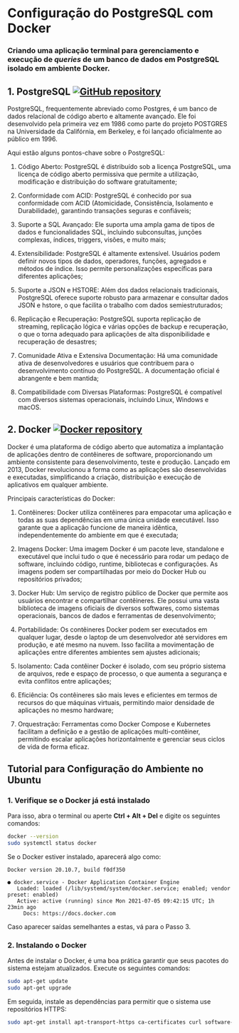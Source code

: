 # Configuração do PostgreSQL com Docker

### Criando uma aplicação terminal para gerenciamento e execução de *queries* de um banco de dados em PostgreSQL isolado em ambiente Docker.

## 1. PostgreSQL [![GitHub repository](https://img.shields.io/badge/GitHub-repository-blue?logo=github&style=flat-square&link=https://github.com/postgres/postgres)](https://github.com/postgres/postgres)

PostgreSQL, frequentemente abreviado como Postgres, é um banco de dados relacional de código aberto e altamente avançado. Ele foi desenvolvido pela primeira vez em 1986 como parte do projeto POSTGRES na Universidade da Califórnia, em Berkeley, e foi lançado oficialmente ao público em 1996.

Aqui estão alguns pontos-chave sobre o PostgreSQL:

1. Código Aberto: PostgreSQL é distribuído sob a licença PostgreSQL, uma licença de código aberto permissiva que permite a utilização, modificação e distribuição do software gratuitamente;

2. Conformidade com ACID: PostgreSQL é conhecido por sua conformidade com ACID (Atomicidade, Consistência, Isolamento e Durabilidade), garantindo transações seguras e confiáveis;

3. Suporte a SQL Avançado: Ele suporta uma ampla gama de tipos de dados e funcionalidades SQL, incluindo subconsultas, junções complexas, índices, triggers, visões, e muito mais;

4. Extensibilidade: PostgreSQL é altamente extensível. Usuários podem definir novos tipos de dados, operadores, funções, agregados e métodos de índice. Isso permite personalizações específicas para diferentes aplicações;

5. Suporte a JSON e HSTORE: Além dos dados relacionais tradicionais, PostgreSQL oferece suporte robusto para armazenar e consultar dados JSON e hstore, o que facilita o trabalho com dados semiestruturados;

6. Replicação e Recuperação: PostgreSQL suporta replicação de streaming, replicação lógica e várias opções de backup e recuperação, o que o torna adequado para aplicações de alta disponibilidade e recuperação de desastres;

7. Comunidade Ativa e Extensiva Documentação: Há uma comunidade ativa de desenvolvedores e usuários que contribuem para o desenvolvimento contínuo do PostgreSQL. A documentação oficial é abrangente e bem mantida;

8. Compatibilidade com Diversas Plataformas: PostgreSQL é compatível com diversos sistemas operacionais, incluindo Linux, Windows e macOS.

## 2. Docker [![Docker repository](https://img.shields.io/badge/Docker-repository-blue?logo=docker&style=flat-square&link=https://github.com/docker/docker)](https://github.com/docker)

Docker é uma plataforma de código aberto que automatiza a implantação de aplicações dentro de contêineres de software, proporcionando um ambiente consistente para desenvolvimento, teste e produção. Lançado em 2013, Docker revolucionou a forma como as aplicações são desenvolvidas e executadas, simplificando a criação, distribuição e execução de aplicativos em qualquer ambiente.

Principais características do Docker:

1. Contêineres: Docker utiliza contêineres para empacotar uma aplicação e todas as suas dependências em uma única unidade executável. Isso garante que a aplicação funcione de maneira idêntica, independentemente do ambiente em que é executada;

2. Imagens Docker: Uma imagem Docker é um pacote leve, standalone e executável que inclui tudo o que é necessário para rodar um pedaço de software, incluindo código, runtime, bibliotecas e configurações. As imagens podem ser compartilhadas por meio do Docker Hub ou repositórios privados;

3. Docker Hub: Um serviço de registro público de Docker que permite aos usuários encontrar e compartilhar contêineres. Ele possui uma vasta biblioteca de imagens oficiais de diversos softwares, como sistemas operacionais, bancos de dados e ferramentas de desenvolvimento;

4. Portabilidade: Os contêineres Docker podem ser executados em qualquer lugar, desde o laptop de um desenvolvedor até servidores em produção, e até mesmo na nuvem. Isso facilita a movimentação de aplicações entre diferentes ambientes sem ajustes adicionais;

5. Isolamento: Cada contêiner Docker é isolado, com seu próprio sistema de arquivos, rede e espaço de processo, o que aumenta a segurança e evita conflitos entre aplicações;

6. Eficiência: Os contêineres são mais leves e eficientes em termos de recursos do que máquinas virtuais, permitindo maior densidade de aplicações no mesmo hardware;

7. Orquestração: Ferramentas como Docker Compose e Kubernetes facilitam a definição e a gestão de aplicações multi-contêiner, permitindo escalar aplicações horizontalmente e gerenciar seus ciclos de vida de forma eficaz.

## Tutorial para Configuração do Ambiente no Ubuntu

### 1. Verifique se o Docker já está instalado

Para isso, abra o terminal ou aperte **Ctrl + Alt + Del** e digite os seguintes comandos:

```bash
docker --version
sudo systemctl status docker
```

Se o Docker estiver instalado, aparecerá algo como: 

```console
Docker version 20.10.7, build f0df350

● docker.service - Docker Application Container Engine
   Loaded: loaded (/lib/systemd/system/docker.service; enabled; vendor preset: enabled)
   Active: active (running) since Mon 2021-07-05 09:42:15 UTC; 1h 23min ago
     Docs: https://docs.docker.com

```

Caso aparecer saídas semelhantes a estas, vá para o Passo 3.

### 2. Instalando o Docker

Antes de instalar o Docker, é uma boa prática garantir que seus pacotes do sistema estejam atualizados. Execute os seguintes comandos:

```bash
sudo apt-get update
sudo apt-get upgrade
```

Em seguida, instale as dependências para permitir que o sistema use repositórios HTTPS:

```bash
sudo apt-get install apt-transport-https ca-certificates curl software-properties-common
```
